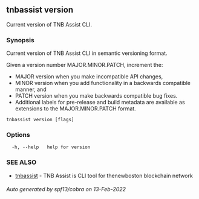 ## tnbassist version

Current version of TNB Assist CLI.

### Synopsis

Current version of TNB Assist CLI in semantic versioning format.

Given a version number MAJOR.MINOR.PATCH, increment the:
- MAJOR version when you make incompatible API changes,
- MINOR version when you add functionality in a backwards compatible manner, and
- PATCH version when you make backwards compatible bug fixes.
- Additional labels for pre-release and build metadata are available as extensions to the MAJOR.MINOR.PATCH format.

```
tnbassist version [flags]
```

### Options

```
  -h, --help   help for version
```

### SEE ALSO

* [tnbassist](tnbassist.md)	 - TNB Assist is CLI tool for thenewboston blockchain network

###### Auto generated by spf13/cobra on 13-Feb-2022
